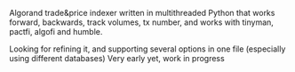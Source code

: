 Algorand trade&price indexer written in multithreaded Python that works forward, backwards, track volumes, tx number, and works with tinyman,
pactfi, algofi and humble.

Looking for refining it, and supporting several options in one file (especially using different databases) Very early yet, work in progress
